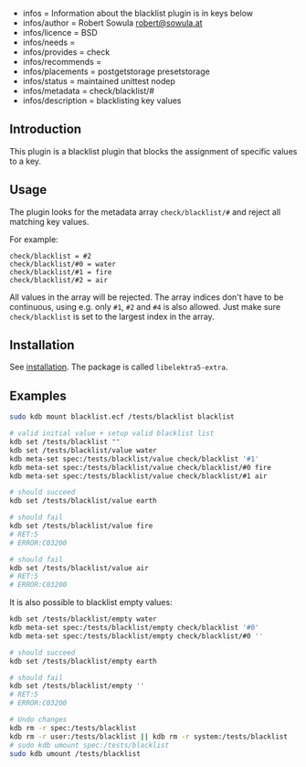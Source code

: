 - infos = Information about the blacklist plugin is in keys below
- infos/author = Robert Sowula <robert@sowula.at>
- infos/licence = BSD
- infos/needs =
- infos/provides = check
- infos/recommends =
- infos/placements = postgetstorage presetstorage
- infos/status = maintained unittest nodep
- infos/metadata = check/blacklist/#
- infos/description = blacklisting key values

## Introduction

This plugin is a blacklist plugin that blocks the assignment of specific values to a key.

## Usage

The plugin looks for the metadata array `check/blacklist/#` and reject all matching key values.

For example:

```
check/blacklist = #2
check/blacklist/#0 = water
check/blacklist/#1 = fire
check/blacklist/#2 = air
```

All values in the array will be rejected. The array indices don't have to be continuous, using e.g. only `#1`, `#2` and
`#4` is also allowed. Just make sure `check/blacklist` is set to the largest index in the array.

## Installation

See [installation](/doc/INSTALL.md).
The package is called `libelektra5-extra`.

## Examples

```sh
sudo kdb mount blacklist.ecf /tests/blacklist blacklist

# valid initial value + setup valid blacklist list
kdb set /tests/blacklist ""
kdb set /tests/blacklist/value water
kdb meta-set spec:/tests/blacklist/value check/blacklist '#1'
kdb meta-set spec:/tests/blacklist/value check/blacklist/#0 fire
kdb meta-set spec:/tests/blacklist/value check/blacklist/#1 air

# should succeed
kdb set /tests/blacklist/value earth

# should fail
kdb set /tests/blacklist/value fire
# RET:5
# ERROR:C03200

# should fail
kdb set /tests/blacklist/value air
# RET:5
# ERROR:C03200
```

It is also possible to blacklist empty values:

```sh
kdb set /tests/blacklist/empty water
kdb meta-set spec:/tests/blacklist/empty check/blacklist '#0'
kdb meta-set spec:/tests/blacklist/empty check/blacklist/#0 ''

# should succeed
kdb set /tests/blacklist/empty earth

# should fail
kdb set /tests/blacklist/empty ''
# RET:5
# ERROR:C03200

# Undo changes
kdb rm -r spec:/tests/blacklist
kdb rm -r user:/tests/blacklist || kdb rm -r system:/tests/blacklist
# sudo kdb umount spec:/tests/blacklist
sudo kdb umount /tests/blacklist
```
